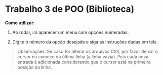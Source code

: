 # Trabalho 3 de POO (Biblioteca)

**Como utilizar:**

1) Ao rodar, irá aparecer um menu com opções numeradas.

2) Digite o número da opção desejada e siga as instruções dadas em tela.

> Observações:
	Se caso for alterar os arquivos CSV, por favor deixar o cursor no começo da  última linha (a linha vazia). Pois cada nova entrada é adicionada considerando que o cursor está na primeira posição da linha.

